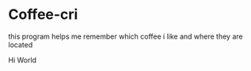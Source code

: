 # Coffee-cri
this program helps me remember which coffee i like and where they are located 

Hi World
